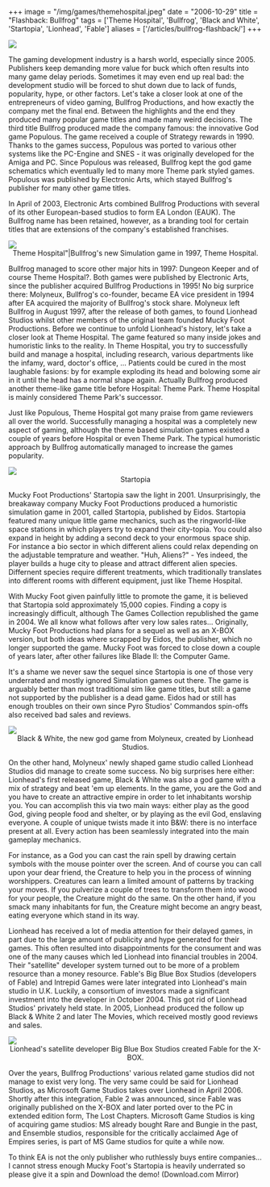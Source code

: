 +++
image = "/img/games/themehospital.jpeg"
date = "2006-10-29"
title = "Flashback: Bullfrog"
tags = ['Theme Hospital', 'Bullfrog', 'Black and White', 'Startopia', 'Lionhead', 'Fable']
aliases = ['/articles/bullfrog-flashback/']
+++

<img src="/img/articles/acquiringStudios.jpg"/>

The gaming development industry is a harsh world, especially since 2005. Publishers keep demanding more value for buck which often results into many game delay periods. Sometimes it may even end up real bad: the development studio will be forced to shut down due to lack of funds, popularity, hype, or other factors. Let's take a closer look at one of the entrepreneurs of video gaming, Bullfrog Productions, and how exactly the company met the final end.
Between the highlights and the end they produced many popular game titles and made many weird decisions. The third title Bullfrog produced made the company famous: the innovative God game Populous. The game received a couple of Strategy rewards in 1990. Thanks to the games success, Populous was ported to various other systems like the PC-Engine and SNES - it was originally developed for the Amiga and PC. Since Populous was released, Bullfrog kept the god game schematics which eventually led to many more Theme park styled games. Populous was published by Electronic Arts, which stayed Bullfrog's publisher for many other game titles.

In April of 2003, Electronic Arts combined Bullfrog Productions with several of its other European-based studios to form EA London (EAUK). The Bullfrog name has been retained, however, as a branding tool for certain titles that are extensions of the company's established franchises.

<img src="/img/articles/bull_hospital.jpg">
<center>Theme Hospital"|Bullfrog's new Simulation game in 1997, Theme Hospital.</center>

Bullfrog managed to score other major hits in 1997: Dungeon Keeper and of course Theme Hospital?. Both games were published by Electronic Arts, since the publisher acquired Bullfrog Productions in 1995! No big surprice there: Molyneux, Bullfrog's co-founder, became EA vice president in 1994 after EA acquired the majority of Bullfrog's stock share. Molyneux left Bullfrog in August 1997, after the release of both games, to found Lionhead Studios whilst other members of the original team founded Mucky Foot Productions.
Before we continue to unfold Lionhead's history, let's take a closer look at Theme Hospital. The game featured so many inside jokes and humoristic links to the reality. In Theme Hospital, you try to successfully build and manage a hospital, including research, various departments like the infamy, ward, doctor's office, ... Patients could be cured in the most laughable fasions: by for example exploding its head and bolowing some air in it until the head has a normal shape again. Actually Bullfrog produced another theme-like game title before Hospital: Theme Park. Theme Hospital is mainly considered Theme Park's successor.

Just like Populous, Theme Hospital got many praise from game reviewers all over the world. Successfully managing a hospital was a completely new aspect of gaming, although the theme based simulation games existed a couple of years before Hospital or even Theme Park. The typical humoristic approach by Bullfrog automatically managed to increase the games popularity.

<img src="/img/articles/bull_startopia.jpg">
<center>Startopia</center>

Mucky Foot Productions' Startopia saw the light in 2001.
Unsurprisingly, the breakaway company Mucky Foot Productions produced a humoristic simulation game in 2001, called Startopia, published by Eidos. Startopia featured many unique little game mechanics, such as the ringworld-like space stations in which players try to expand their city-topia. You could also expand in height by adding a second deck to your enormous space ship. For instance a bio sector in which different aliens could relax depending on the adjustable temprature and weather. "Huh, Aliens?" - Yes indeed, the player builds a huge city to please and attract different alien species. Differnent species require different treatments, which traditionally translates into different rooms with different equipment, just like Theme Hospital.

With Mucky Foot given painfully little to promote the game, it is believed that Startopia sold approximately 15,000 copies. Finding a copy is increasingly difficult, although The Games Collection republished the game in 2004. We all know what follows after very low sales rates... Originally, Mucky Foot Productions had plans for a sequel as well as an X-BOX version, but both ideas where scrapped by Eidos, the publisher, which no longer supported the game. Mucky Foot was forced to close down a couple of years later, after other failures like Blade II: the Computer Game.

It's a shame we never saw the sequel since Startopia is one of those very underrated and mostly ignored Simulation games out there. The game is arguably better than most traditional sim like game titles, but still: a game not supported by the publisher is a dead game. Eidos had or still has enough troubles on their own since Pyro Studios' Commandos spin-offs also received bad sales and reviews.

<img src="/img/articles/bull_blackwhite.jpg">
<center>Black & White, the new god game from Molyneux, created by Lionhead Studios.</center>

On the other hand, Molyneux' newly shaped game studio called Lionhead Studios did manage to create some success. No big surprises here either: Lionhead's first released game, Black & White was also a god game with a mix of strategy and beat 'em up elements. In the game, you are the God and you have to create an attractive empire in order to let inhabitants worship you. You can accomplish this via two main ways: either play as the good God, giving people food and shelter, or by playing as the evil God, enslaving everyone.
A couple of unique twists made it into B&W: there is no interface present at all. Every action has been seamlessly integrated into the main gameplay mechanics. 

For instance, as a God you can cast the rain spell by drawing certain symbols with the mouse pointer over the screen. And of course you can call upon your dear friend, the Creature to help you in the process of winning worshippers. Creatures can learn a limited amount of patterns by tracking your moves. If you pulverize a couple of trees to transform them into wood for your people, the Creature might do the same. On the other hand, if you smack many inhabitants for fun, the Creature might become an angry beast, eating everyone which stand in its way.

Lionhead has received a lot of media attention for their delayed games, in part due to the large amount of publicity and hype generated for their games. This often resulted into disappointments for the consument and was one of the many causes which led Lionhead into financial troubles in 2004. Their "satellite" developer system turned out to be more of a problem resource than a money resource. Fable's Big Blue Box Studios (developers of Fable) and Intrepid Games were later integrated into Lionhead's main studio in U.K. Luckily, a consortium of investors made a significant investment into the developer in October 2004. This got rid of Lionhead Studios' privately held state. In 2005, Lionhead produced the follow up Black & White 2 and later The Movies, which received mostly good reviews and sales.

<img src="/img/articles/bull_fable.jpg">
<center>Lionhead's satellite developer Big Blue Box Studios created Fable for the X-BOX.</center>

Over the years, Bullfrog Productions' various related game studios did not manage to exist very long. The very same could be said for Lionhead Studios, as Microsoft Game Studios takes over Lionhead in April 2006. Shortly after this integration, Fable 2 was announced, since Fable was originally published on the X-BOX and later ported over to the PC in extended edition form, The Lost Chapters. Microsoft Game Studios is king of acquiring game studios: MS already bought Rare and Bungie in the past, and Ensemble studios, responsible for the critically acclaimed Age of Empires series, is part of MS Game studios for quite a while now.

To think EA is not the only publisher who ruthlessly buys entire companies...
I cannot stress enough Mucky Foot's Startopia is heavily underrated so please give it a spin and Download the demo! (Download.com Mirror)